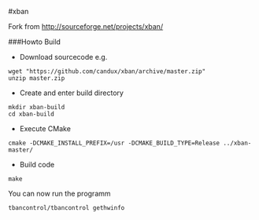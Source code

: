#xban

Fork from http://sourceforge.net/projects/xban/

###Howto Build 
* Download sourcecode e.g.
```
wget "https://github.com/candux/xban/archive/master.zip"
unzip master.zip
```
* Create and enter build directory
```
mkdir xban-build
cd xban-build
```
* Execute CMake
```
cmake -DCMAKE_INSTALL_PREFIX=/usr -DCMAKE_BUILD_TYPE=Release ../xban-master/
```
* Build code
```
make
```

You can now run the programm
```
tbancontrol/tbancontrol gethwinfo
```
